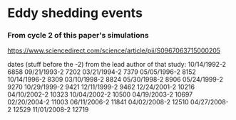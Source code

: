 # Eddy shedding events
### From cycle 2 of this paper's simulations
https://www.sciencedirect.com/science/article/pii/S0967063715000205

dates (stuff before the -2) from the lead author of that study:
10/14/1992-2 6858
09/21/1993-2 7202
03/21/1994-2 7379
05/05/1996-2 8152
10/14/1996-2 8309
03/10/1998-2 8824
05/30/1998-2 8906
05/24/1999-2 9270
10/29/1999-2 9421
12/11/1999-2 9462
12/24/2001-2 10216
04/10/2002-2 10323
10/04/2002-2 10500
04/19/2003-2 10697
02/20/2004-2 11003
06/11/2006-2 11841
04/02/2008-2 12510
04/27/2008-2 12529
11/01/2008-2 12719
